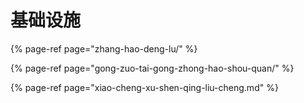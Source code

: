 # 基础设施

{% page-ref page="zhang-hao-deng-lu/" %}

{% page-ref page="gong-zuo-tai-gong-zhong-hao-shou-quan/" %}

{% page-ref page="xiao-cheng-xu-shen-qing-liu-cheng.md" %}



